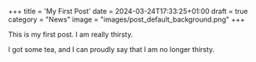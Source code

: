 +++
title = 'My First Post'
date = 2024-03-24T17:33:25+01:00
draft = true
category = "News"
image = "images/post_default_background.png"
+++

This is my first post. I am really thirsty.

<!--more-->

I got some tea, and I can proudly say that I am no longer thirsty.
